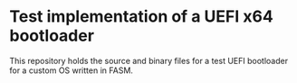 # Test implementation of a UEFI x64 bootloader

This repository holds the source and binary files for a test UEFI bootloader for a custom OS written in FASM.
